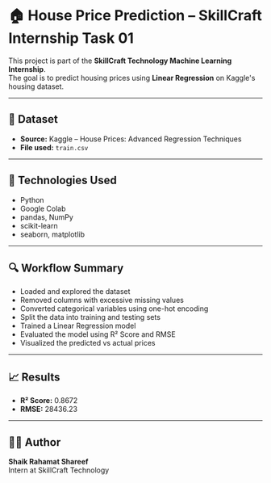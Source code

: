# 🏠 House Price Prediction – SkillCraft Internship Task 01

This project is part of the **SkillCraft Technology Machine Learning Internship**.  
The goal is to predict housing prices using **Linear Regression** on Kaggle's housing dataset.

---

## 📂 Dataset

- **Source:** Kaggle – House Prices: Advanced Regression Techniques  
- **File used:** `train.csv`

---

## 🔧 Technologies Used

- Python  
- Google Colab  
- pandas, NumPy  
- scikit-learn  
- seaborn, matplotlib

---

## 🔍 Workflow Summary

- Loaded and explored the dataset  
- Removed columns with excessive missing values  
- Converted categorical variables using one-hot encoding  
- Split the data into training and testing sets  
- Trained a Linear Regression model  
- Evaluated the model using R² Score and RMSE  
- Visualized the predicted vs actual prices

---

## 📈 Results

- **R² Score:** 0.8672  
- **RMSE:** 28436.23

---

## 👨‍💻 Author

**Shaik Rahamat Shareef**  
Intern at SkillCraft Technology
